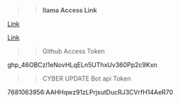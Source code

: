 >> **llama Access Link**

[Link](https://llama3-2-multimodal.llamameta.net/*?Policy=eyJTdGF0ZW1lbnQiOlt7InVuaXF1ZV9oYXNoIjoibnc5cHF5MGo2ZGhobXJiajd1a3o1enA3IiwiUmVzb3VyY2UiOiJodHRwczpcL1wvbGxhbWEzLTItbXVsdGltb2RhbC5sbGFtYW1ldGEubmV0XC8qIiwiQ29uZGl0aW9uIjp7IkRhdGVMZXNzVGhhbiI6eyJBV1M6RXBvY2hUaW1lIjoxNzI4NDM1MjcwfX19XX0_&Signature=jtOsPeUeJHLKIAt4EgWP17FiAb07ftC9LbgNhIGQ2Q1SUN35y6343Rm19a0VwyLvuRb9YrBCvSXYbMLW7ur2bnkXFBwQcnqUa7yEe%7EX7lU2tm9E5CiDn3Sg-rBiuITiVazi6NNp17fUO5Q0HeZL1jF0cpMUjjv19zJRpOY5Uu6nq9jyRrt03VVObogdBogjht0m3Fto6tY518SE7-%7E2qmyQVZc8%7E6RHEiahz2zNt0ZY3gJc0zX4iN0Veh8He9RxKnSwft14rPxcBavC%7E-jGvdB%7EgZOCym7MLgYytmw98AFLzviLWOlU0ANrkzBAEAGI%7E7rTHGndQye4OJrdsApcmXg__&Key-Pair-Id=K15QRJLYKIFSLZ&Download-Request-ID=1284554322570576)

[Link](https://llama3-2-multimodal.llamameta.net/*?Policy=eyJTdGF0ZW1lbnQiOlt7InVuaXF1ZV9oYXNoIjoiNmpoOWg5MjQxanVzdGZoeWQ4dm56aTRlIiwiUmVzb3VyY2UiOiJodHRwczpcL1wvbGxhbWEzLTItbXVsdGltb2RhbC5sbGFtYW1ldGEubmV0XC8qIiwiQ29uZGl0aW9uIjp7IkRhdGVMZXNzVGhhbiI6eyJBV1M6RXBvY2hUaW1lIjoxNzMxNzE2Mzg5fX19XX0_&Signature=MRD1LqyCd7GZyfEs2UszyNgHivwPuWQDiefnx-itc9C6Da0B1ht3sY3AG0WXB2HB6rv3hz3VGRygBtj%7EwakwH5zYIgcC4tLLXbpOUlEHKmIbvON61sJRmm9zEWEBfbYPrLCsjEqSiIDYyRgEWU3dEWcXE1KTl7dIRlPeznqyHsUal-nQMOpW4EHq1k%7E4IE5fe19OPm1t336HNo-JeaAKdCUZJb3EPVQm9MhJurAWxYt25gBwa2hMsadRqtoDppvHyJXxZ6OlVhTRU-OInYr2tPZeZV-WEuV-GE%7EDAe5RyM6-6wpOJz5NJyBJgUVrTes6GoQ8xW37%7EVDfARri3I9DzQ__&Key-Pair-Id=K15QRJLYKIFSLZ&Download-Request-ID=3889863124593915)

>> Github Access Token

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

>> CYBER UPDATE Bot api Token

7681063956:AAHHqwz91zLPrjsutDucRJ3CVrfH14AeR70

